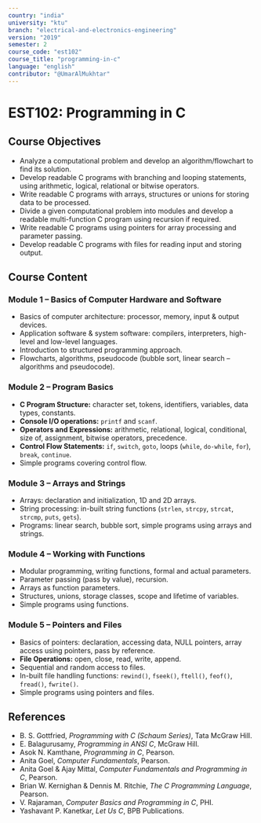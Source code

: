 ```yaml
---
country: "india"
university: "ktu"
branch: "electrical-and-electronics-engineering"
version: "2019"
semester: 2
course_code: "est102"
course_title: "programming-in-c"
language: "english"
contributor: "@UmarAlMukhtar"
---
```


# EST102: Programming in C

## Course Objectives
* Analyze a computational problem and develop an algorithm/flowchart to find its solution.  
* Develop readable C programs with branching and looping statements, using arithmetic, logical, relational or bitwise operators.  
* Write readable C programs with arrays, structures or unions for storing data to be processed.  
* Divide a given computational problem into modules and develop a readable multi-function C program using recursion if required.  
* Write readable C programs using pointers for array processing and parameter passing.  
* Develop readable C programs with files for reading input and storing output.  

## Course Content

### Module 1 – Basics of Computer Hardware and Software
* Basics of computer architecture: processor, memory, input & output devices.  
* Application software & system software: compilers, interpreters, high-level and low-level languages.  
* Introduction to structured programming approach.  
* Flowcharts, algorithms, pseudocode (bubble sort, linear search – algorithms and pseudocode).  

### Module 2 – Program Basics
* **C Program Structure:** character set, tokens, identifiers, variables, data types, constants.  
* **Console I/O operations:** `printf` and `scanf`.  
* **Operators and Expressions:** arithmetic, relational, logical, conditional, size of, assignment, bitwise operators, precedence.  
* **Control Flow Statements:** `if`, `switch`, `goto`, loops (`while`, `do-while`, `for`), `break`, `continue`.  
* Simple programs covering control flow.  

### Module 3 – Arrays and Strings
* Arrays: declaration and initialization, 1D and 2D arrays.  
* String processing: in-built string functions (`strlen`, `strcpy`, `strcat`, `strcmp`, `puts`, `gets`).  
* Programs: linear search, bubble sort, simple programs using arrays and strings.  

### Module 4 – Working with Functions
* Modular programming, writing functions, formal and actual parameters.  
* Parameter passing (pass by value), recursion.  
* Arrays as function parameters.  
* Structures, unions, storage classes, scope and lifetime of variables.  
* Simple programs using functions.  

### Module 5 – Pointers and Files
* Basics of pointers: declaration, accessing data, NULL pointers, array access using pointers, pass by reference.  
* **File Operations:** open, close, read, write, append.  
* Sequential and random access to files.  
* In-built file handling functions: `rewind()`, `fseek()`, `ftell()`, `feof()`, `fread()`, `fwrite()`.  
* Simple programs using pointers and files.  

## References
* B. S. Gottfried, *Programming with C (Schaum Series)*, Tata McGraw Hill.  
* E. Balagurusamy, *Programming in ANSI C*, McGraw Hill.  
* Asok N. Kamthane, *Programming in C*, Pearson.  
* Anita Goel, *Computer Fundamentals*, Pearson.  
* Anita Goel & Ajay Mittal, *Computer Fundamentals and Programming in C*, Pearson.  
* Brian W. Kernighan & Dennis M. Ritchie, *The C Programming Language*, Pearson.  
* V. Rajaraman, *Computer Basics and Programming in C*, PHI.  
* Yashavant P. Kanetkar, *Let Us C*, BPB Publications.  
